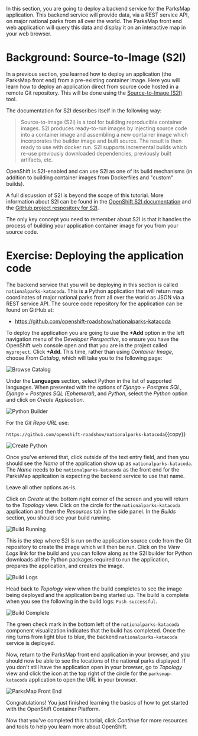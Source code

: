 In this section, you are going to deploy a backend service for the ParksMap application. This backend service will provide data, via a REST service API, on major national parks from all over the world. The ParksMap front end web application will query this data and display it on an interactive map in your web browser.

# Background: Source-to-Image (S2I)

In a previous section, you learned how to deploy an application (the ParksMap front end) from a pre-existing container image. Here you will learn how to deploy an application direct from source code hosted in a remote Git repository. This will be done using the [Source-to-Image (S2I)](https://github.com/openshift/source-to-image) tool.

The documentation for S2I describes itself in the following way:

> Source-to-image (S2I) is a tool for building reproducible container images. S2I
produces ready-to-run images by injecting source code into a container image and
assembling a new container image which incorporates the builder image and built
source. The result is then ready to use with docker run. S2I supports
incremental builds which re-use previously downloaded dependencies, previously
built artifacts, etc.

OpenShift is S2I-enabled and can use S2I as one of its build mechanisms (in addition to building container images from Dockerfiles and "custom" builds).

A full discussion of S2I is beyond the scope of this tutorial. More information about S2I can be found in the [OpenShift S2I documentation](https://docs.openshift.com/container-platform/latest/builds/understanding-image-builds.html#build-strategy-s2i_understanding-image-builds) and the [GitHub project respository for S2I](https://github.com/openshift/source-to-image).

The only key concept you need to remember about S2I is that it handles the process of building your application container image for you from your source code.

# Exercise: Deploying the application code

The backend service that you will be deploying in this section is called `nationalparks-katacoda`. This is a Python application that will return map coordinates of major national parks from all over the world as JSON via a REST service API. The source code repository for the application can be found on GitHub at:

* https://github.com/openshift-roadshow/nationalparks-katacoda

To deploy the application you are going to use the **+Add** option in the left navigation menu of the *Developer Perspective*, so ensure you have the OpenShift web console open and that you are in the project called `myproject`. Click **+Add**. This time, rather than using *Container Image*, choose *From Catalog*, which will take you to the following page:

![Browse Catalog](../../assets/introduction/getting-started-42/6browse-catalog.png)

Under the **Languages** section, select Python in the list of supported languages. When presented with the options of *Django + Postgres SQL*, *Django + Postgres SQL (Ephemeral)*, and *Python*, select the *Python* option and click on _Create Application_.

![Python Builder](../../assets/introduction/getting-started-42/6python-builder.png)

For the *Git Repo URL* use:

``https://github.com/openshift-roadshow/nationalparks-katacoda``{{copy}}

![Create Python](../../assets/introduction/getting-started-42/6python-version.png)

Once you've entered that, click outside of the text entry field, and then you should see the *Name* of the application show up as `nationalparks-katacoda`. The *Name* needs to be ``nationalparks-katacoda`` as the front end for the ParksMap application is expecting the backend service to use that name.

Leave all other options as-is.

Click on *Create* at the bottom right corner of the screen and you will return to the *Topology* view. Click on the circle for the `nationalparks-katacoda` application and then the *Resources* tab in the side panel. In the *Builds* section, you should see your build running.

![Build Running](../../assets/introduction/getting-started-42/6build-running.png)

This is the step where S2I is run on the application source code from the Git repository to create the image which will then be run. Click on the *View Logs* link for the build and you can follow along as the S2I builder for Python downloads all the Python packages required to run the application, prepares the application, and creates the image.

![Build Logs](../../assets/introduction/getting-started-42/6build-logs.png)

Head back to *Topology view* when the build completes to see the image being deployed and the application being started up. The build is complete when you see the following in the build logs: `Push successful`.

![Build Complete](../../assets/introduction/getting-started-42/6build-complete.png)

The green check mark in the bottom left of the `nationalparks-katacoda` component visualization indicates that the build has completed. Once the ring turns from light blue to blue, the backend `nationalparks-katacoda` service is deployed.

Now, return to the ParksMap front end application in your browser, and you should now be able to see the locations of the national parks displayed. If you don't still have the application open in your browser, go to *Topology* view and click the icon at the top right of the circle for the `parksmap-katacoda` application to open the URL in your browser.

![ParksMap Front End](../../assets/introduction/getting-started-42/6parksmap-frontend.png)

Congratulations! You just finished learning the basics of how to get started with the OpenShift Container Platform.

Now that you've completed this tutorial, click *Continue* for more resources and tools to help you learn more about OpenShift.
